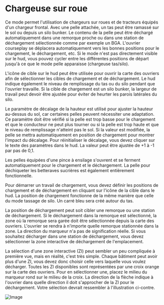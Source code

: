 # Chargeuse sur roue


Ce mode permet l'utilisation de chargeurs sur roues et de tracteurs équipés d'un chargeur frontal. 
Avec une pelle attachée, un tas peut être ramassé sur le sol ou depuis un silo bunker.
Le contenu de la pelle peut être déchargé automatiquement dans une remorque proche ou dans une station de déchargement sélectionnée comme par exemple un BGA.
L'ouvrier courseplay se déplacera automatiquement vers les bonnes positions pour le chargement, le déchargement, etc.
Si le mode n'est pas directement visible sur le hud, vous pouvez cycler entre les différentes positions de départ jusqu'à ce que le mode pelle apparaisse (chargeuse tas/silo).

L'icône de cible sur le hud peut être utilisée pour ouvrir la carte des ouvriers afin de sélectionner les cibles de chargement et de déchargement.
Le hud indique également le niveau de remplissage du tas ou du silo pendant que l'ouvrier travaille.
Si la cible de chargement est un silo bunker, la largeur de travail peut devoir être ajustée pour éviter de heurter les parois latérales du silo.

Le paramètre de décalage de la hauteur est utilisé pour ajuster la hauteur au-dessus du sol, car certaines pelles peuvent nécessiter une adaptation. 
Ce paramètre doit être vérifié si la pelle est trop basse pour le chargement et que le conducteur ne peut plus tourner ou si la pelle est trop haute et que le niveau de remplissage n'atteint pas le sol.
Si la valeur est modifiée, la pelle se mettra automatiquement en position de chargement pour montrer l'impact du décalage.
Pour réinitialiser le décalage, vous devez cliquer sur le texte des paramètres dans le hud. La valeur peut être ajustée de +1 à -1 par pas de 0,1.

Les pelles équipées d'une pince à ensilage s'ouvrent et se ferment automatiquement pour le chargement et le déchargement.
La pelle pour déchiqueter les betteraves sucrières est également entièrement fonctionnelle.



Pour démarrer un travail de chargement, vous devez définir les positions de chargement et de déchargement en cliquant sur l'icône de la cible dans le hud.
La position de chargement fonctionne de la même manière que celle du mode tassage de silo. Un carré bleu sera créé autour du tas.

La position de déchargement peut soit cibler une remorque ou une station de déchargement.
Si le déchargement dans la remorque est sélectionné, la zone où la remorque sera garée doit être sélectionnée depuis la carte des ouvriers.
L'ouvrier se rendra à n'importe quelle remorque stationnée dans la zone. La direction du marqueur n'a pas de signification réelle.
Si vous souhaitez décharger dans une station de déchargement, vous devez sélectionner la zone interactive de déchargement de l'emplacement.



La sélection d'une zone interactive (ZI) peut sembler un peu compliquée à première vue, mais en réalité, c'est très simple.
Chaque bâtiment peut avoir plus d'une ZI, vous devez donc choisir celle vers laquelle vous voulez décharger.
Toutes les ZI disponibles sont représentées par une croix orange sur la carte des ouvriers.
Pour en sélectionner une, placez le milieu du marqueur rond sur le milieu de la croix.
La direction de la flèche indique à l'ouvrier dans quelle direction il doit s'approcher de la ZI pour le déchargement.
Votre sélection devrait ressembler à l'illustration ci-contre.


![Image](images/shovelloadertrigger_0_0_830_610.png)

